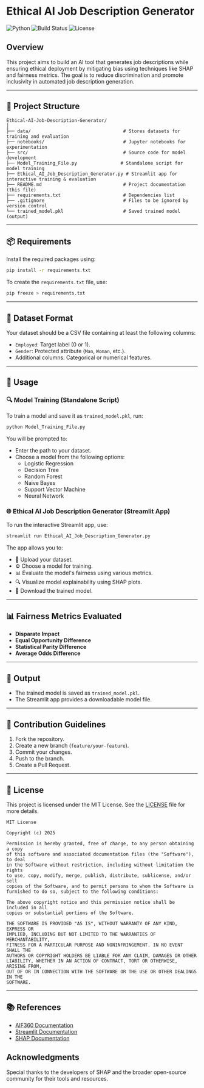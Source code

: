 # Ethical AI Job Description Generator

![Python](https://img.shields.io/badge/Python-3.8%2B-blue)
![Build Status](https://img.shields.io/badge/build-passing-brightgreen)
![License](https://img.shields.io/badge/License-MIT-yellow.svg)

## Overview
This project aims to build an AI tool that generates job descriptions while ensuring ethical deployment by mitigating bias using techniques like SHAP and fairness metrics. The goal is to reduce discrimination and promote inclusivity in automated job description generation.

---

## 📁 Project Structure
```
Ethical-AI-Job-Description-Generator/
│
├── data/                                  # Stores datasets for training and evaluation
├── notebooks/                             # Jupyter notebooks for experimentation
├── src/                                   # Source code for model development
├── Model_Training_File.py                # Standalone script for model training
├── Ethical_AI_Job_Description_Generator.py # Streamlit app for interactive training & evaluation
├── README.md                              # Project documentation (this file)
├── requirements.txt                       # Dependencies list
├── .gitignore                             # Files to be ignored by version control
└── trained_model.pkl                      # Saved trained model (output)
```

---

## 📦 Requirements
Install the required packages using:
```bash
pip install -r requirements.txt
```

To create the `requirements.txt` file, use:
```bash
pip freeze > requirements.txt
```

---

## 📂 Dataset Format
Your dataset should be a CSV file containing at least the following columns:
- `Employed`: Target label (0 or 1).
- `Gender`: Protected attribute (`Man`, `Woman`, etc.).
- Additional columns: Categorical or numerical features.

---

## 🚀 Usage

### 🔍 Model Training (Standalone Script)
To train a model and save it as `trained_model.pkl`, run:
```bash
python Model_Training_File.py
```
You will be prompted to:
- Enter the path to your dataset.
- Choose a model from the following options:
  - Logistic Regression
  - Decision Tree
  - Random Forest
  - Naive Bayes
  - Support Vector Machine
  - Neural Network

### 🌐 Ethical AI Job Description Generator (Streamlit App)
To run the interactive Streamlit app, use:
```bash
streamlit run Ethical_AI_Job_Description_Generator.py
```
The app allows you to:
- 📂 Upload your dataset.
- ⚙️ Choose a model for training.
- 📊 Evaluate the model's fairness using various metrics.
- 🔍 Visualize model explainability using SHAP plots.
- 💾 Download the trained model.

---

## 📊 Fairness Metrics Evaluated
- **Disparate Impact**
- **Equal Opportunity Difference**
- **Statistical Parity Difference**
- **Average Odds Difference**

---

## 📌 Output
- The trained model is saved as `trained_model.pkl`.
- The Streamlit app provides a downloadable model file.

---

## 🤝 Contribution Guidelines
1. Fork the repository.
2. Create a new branch (`feature/your-feature`).
3. Commit your changes.
4. Push to the branch.
5. Create a Pull Request.

---

## 📄 License
This project is licensed under the MIT License. See the [LICENSE](LICENSE) file for more details.

```
MIT License

Copyright (c) 2025

Permission is hereby granted, free of charge, to any person obtaining a copy
of this software and associated documentation files (the "Software"), to deal
in the Software without restriction, including without limitation the rights
to use, copy, modify, merge, publish, distribute, sublicense, and/or sell
copies of the Software, and to permit persons to whom the Software is
furnished to do so, subject to the following conditions:

The above copyright notice and this permission notice shall be included in all
copies or substantial portions of the Software.

THE SOFTWARE IS PROVIDED "AS IS", WITHOUT WARRANTY OF ANY KIND, EXPRESS OR
IMPLIED, INCLUDING BUT NOT LIMITED TO THE WARRANTIES OF MERCHANTABILITY,
FITNESS FOR A PARTICULAR PURPOSE AND NONINFRINGEMENT. IN NO EVENT SHALL THE
AUTHORS OR COPYRIGHT HOLDERS BE LIABLE FOR ANY CLAIM, DAMAGES OR OTHER
LIABILITY, WHETHER IN AN ACTION OF CONTRACT, TORT OR OTHERWISE, ARISING FROM,
OUT OF OR IN CONNECTION WITH THE SOFTWARE OR THE USE OR OTHER DEALINGS IN THE
SOFTWARE.
```

---

## 📚 References
- [AIF360 Documentation](https://aif360.readthedocs.io/en/latest/)
- [Streamlit Documentation](https://docs.streamlit.io/)
- [SHAP Documentation](https://shap.readthedocs.io/en/latest/)

## Acknowledgments
Special thanks to the developers of SHAP and the broader open-source community for their tools and resources.

